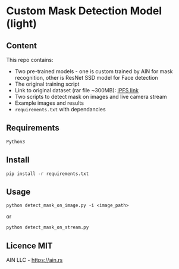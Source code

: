 # Custom Mask Detection Model (light)

## Content
This repo contains: 
- Two pre-trained models - one is custom trained by AIN for mask recognition,
other is ResNet SSD model for Face detection
- The original training script
- Link to original dataset (rar file ~300MB): [IPFS link](https://gateway.pinata.cloud/ipfs/QmapjkJto9GdGqTg3t7QyNUMiG24st2Er3RXksPyDr1hzj)
- Two scripts to detect mask on images and live camera stream
- Example images and results
- `requirements.txt` with dependancies 

## Requirements
`Python3`

## Install
```pip install -r requirements.txt```

## Usage
```python detect_mask_on_image.py -i <image_path>```

or

```python detect_mask_on_stream.py```

## Licence MIT
AIN LLC - https://ain.rs
